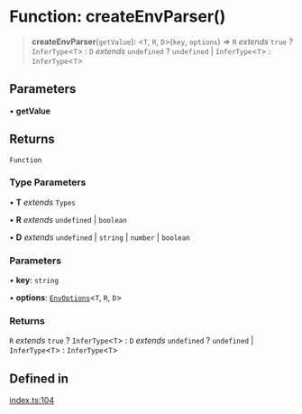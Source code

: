 # Function: createEnvParser()

> **createEnvParser**(`getValue`): \<`T`, `R`, `D`\>(`key`, `options`) => `R` *extends* `true` ? `InferType`\<`T`\> : `D` *extends* `undefined` ? `undefined` \| `InferType`\<`T`\> : `InferType`\<`T`\>

## Parameters

• **getValue**

## Returns

`Function`

### Type Parameters

• **T** *extends* `Types`

• **R** *extends* `undefined` \| `boolean`

• **D** *extends* `undefined` \| `string` \| `number` \| `boolean`

### Parameters

• **key**: `string`

• **options**: [`EnvOptions`](../interfaces/EnvOptions.md)\<`T`, `R`, `D`\>

### Returns

`R` *extends* `true` ? `InferType`\<`T`\> : `D` *extends* `undefined` ? `undefined` \| `InferType`\<`T`\> : `InferType`\<`T`\>

## Defined in

[index.ts:104](https://github.com/andreisergiu98/baeta/blob/e352a1ec749c5b23df693f5f8373ac0b75347349/packages/env/index.ts#L104)
